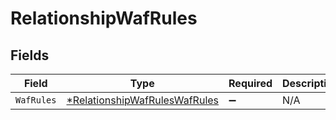 # RelationshipWafRules


## Fields

| Field                                                                                | Type                                                                                 | Required                                                                             | Description                                                                          |
| ------------------------------------------------------------------------------------ | ------------------------------------------------------------------------------------ | ------------------------------------------------------------------------------------ | ------------------------------------------------------------------------------------ |
| `WafRules`                                                                           | [*RelationshipWafRulesWafRules](../../models/shared/relationshipwafruleswafrules.md) | :heavy_minus_sign:                                                                   | N/A                                                                                  |
